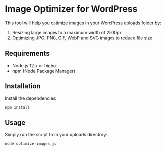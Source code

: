 # Image Optimizer for WordPress

This tool will help you optimize images in your WordPress uploads folder by:
1. Resizing large images to a maximum width of 2500px
2. Optimizing JPG, PNG, GIF, WebP and SVG images to reduce file size

## Requirements

- Node.js 12.x or higher
- npm (Node Package Manager)

## Installation

Install the dependencies:
   ```
   npm install
   ```

## Usage

Simply run the script from your uploads directory:

```bash
node optimize-images.js
```
